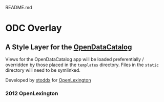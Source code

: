 README.md

# ODC Overlay

## A Style Layer for the [OpenDataCatalog](https://github.com/openlexington/Open-Data_Catalog)

Views for the OpenDataCatalog app will be loaded preferentially / overridden by those placed in the `templates` directory. Files in the `static` directory will need to be symlinked.

Developed by [xtoddx](https://github.com/xtoddx) for [OpenLexington](http://openlexington.org)



### 2012 OpenLexington
